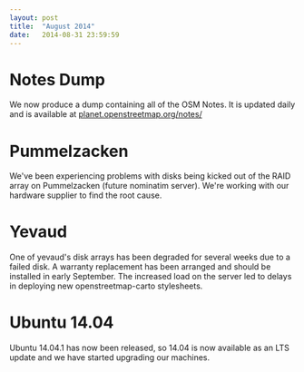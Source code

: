 ```yaml
---
layout: post
title:  "August 2014"
date:   2014-08-31 23:59:59
---
```


# Notes Dump

We now produce a dump containing all of the OSM Notes. It is updated daily and is available at [planet.openstreetmap.org/notes/](http://planet.openstreetmap.org/notes/)

# Pummelzacken

We've been experiencing problems with disks being kicked out of the RAID array on Pummelzacken (future nominatim server). We're working with our hardware supplier to find the root cause.

# Yevaud

One of yevaud's disk arrays has been degraded for several weeks due to a failed disk. A warranty replacement has been arranged and should be installed in early September. The increased load on the server led to delays in deploying new openstreetmap-carto stylesheets.

# Ubuntu 14.04

Ubuntu 14.04.1 has now been released, so 14.04 is now available as an LTS update and we have started upgrading our machines.
